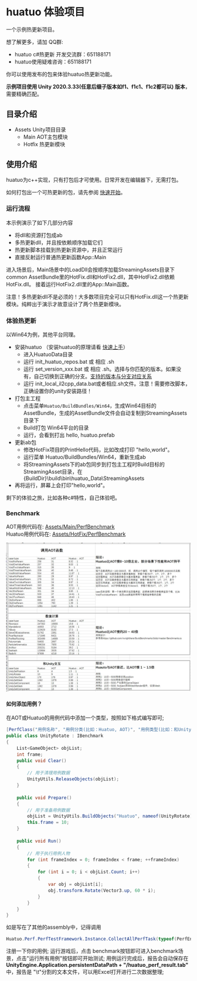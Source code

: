 # huatuo 体验项目

一个示例热更新项目。

想了解更多，请加 QQ群: 

- huatuo c#热更新 开发交流群：651188171
- huatuo使用疑难咨询：651188171

你可以使用发布的包来体验huatuo热更新功能。

**示例项目使用 Unity 2020.3.33(任意后缀子版本如f1、f1c1、f1c2都可以) 版本**，需要精确匹配。

## 目录介绍

- Assets Unity项目目录
  - Main AOT主包模块
  - Hotfix 热更新模块

## 使用介绍

huatuo为c++实现，只有打包后才可使用。日常开发在编辑器下，无需打包。

如何打包出一个可热更新的包，请先参阅 [快速开始](https://focus-creative-games.github.io/huatuo/start_up/)。

### 运行流程

本示例演示了如下几部分内容

- 将dll和资源打包成ab
- 多热更新dll，并且按依赖顺序加载它们
- 热更新脚本挂载到热更新资源中，并且正常运行
- 直接反射运行普通热更新函数App::Main

进入场景后，Main场景中的LoadDll会按顺序加载StreamingAssets目录下common AssetBundle里的HotFix.dll和HotFix2.dll，其中HotFix2.dll依赖HotFix.dll。
接着运行HotFix2.dll里的App::Main函数。

注意！多热更新dll不是必须的！大多数项目完全可以只有HotFix.dll这一个热更新模块。纯粹出于演示才故意设计了两个热更新模块。

### 体验热更新

以Win64为例，其他平台同理。

- 安装huatuo （安装huatuo的原理请看 [快速上手](https://focus-creative-games.github.io/huatuo/start_up)）
  - 进入HuatuoData目录
  - 运行 init_huatuo_repos.bat 或 相应 .sh
  - 运行 set_version_xxx.bat 或 相应 .sh。选择与你匹配的版本。如果没有，自己切换到正确的分支。[支持的版本与分支对应关系](https://focus-creative-games.github.io/huatuo/support_versions/)
  - 运行 init_local_il2cpp_data.bat或者相应.sh文件。注意！需要修改脚本，正确设置你的unity安装路径！
- 打包主工程
  - 点击菜单`Huatuo/BuildBundles/Win64`，生成Win64目标的AssetBundle，生成的AssetBundle文件会自动复制到StreamingAssets目录下
  - Build打包 Win64平台的目录
  - 运行，会看到打出 hello, huatuo.prefab
- 更新ab包
  - 修改HotFix项目的PrintHello代码，比如改成打印 "hello,world"。
  - 运行菜单 Huatuo/BuildBundles/Win64，重新生成ab
  - 将StreamingAssets下的ab包同步到打包主工程时Build目标的StreamingAsset目录，在{BuildDir}\build\bin\huatuo_Data\StreamingAssets
- 再将运行，屏幕上会打印"hello,world"。

剩下的体验之旅，比如各种c#特性，自己体验吧。

### Benchmark
AOT用例代码在: [Assets/Main/PerfBenchmark](Assets/Main/PerfBenchmark)</br>
Huatuo用例代码在: [Assets/HotFix/PerfBenchmark](Assets/HotFix/PerfBenchmark)</br>


![图片](Doc/benchmark.jpg)

#### 如何添加用例？
在AOT或Huatuo的用例代码中添加一个类型，按照如下格式编写即可; </br>

```csharp
[PerfClass("用例名称", "用例分类(比如：Huatuo, AOT)", "用例类型(比如：和Unity交互，数值计算)")]
public class UnityRotate : IBenchmark
{
    List<GameObject> objList;
    int frame;
    public void Clear()
    {
        // 用于清理用例数据
        UnityUtils.ReleaseObjects(objList);
    }

    public void Prepare()
    {
        // 用于准备用例数据
        objList = UnityUtils.BuildObjects("Huatuo", nameof(UnityRotate), PerfLevel.unityGameObjectCount);
        this.frame = 10;
    }

    public void Run()
    {
        // 用于执行用例人物
        for (int frameIndex = 0; frameIndex < frame; ++frameIndex)
        {
            for (int i = 0; i < objList.Count; i++)
            {
                var obj = objList[i];
                obj.transform.Rotate(Vector3.up, 60 * i);
            }
        }
    }
}
```
如是写在了其他的assembly中，记得调用
```csharp
Huatuo.Perf.PerfTestFramework.Instance.CollectAllPerfTask(typeof(PerfEntry).Assembly);
```
注册一下你的用例;
运行游戏后，点击 benchmark按钮即可进入benchmark场景，点击"运行所有用例"按钮即可开始测试;
用例运行完成后，报告会自动保存在 **UnityEngine.Application.persistentDataPath + "/huatuo_perf_result.tab"** 中，报告是 "\t"分割的文本文件，可以用Excel打开进行二次数据整理;
